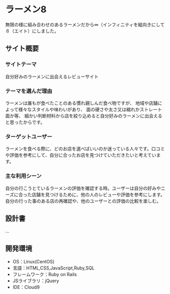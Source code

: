 # ラーメン8
無限の様に組み合わせのあるラーメンだから∞（インフィニティを縦向きにして８（エイト）にしました。

## サイト概要
### サイトテーマ
自分好みのラーメンに出会えるレビューサイト

### テーマを選んだ理由
ラーメンは誰もが食べたことのある慣れ親しんだ食べ物ですが、
地域や店舗によって様々なスタイルや味わいがあり、
面の硬さや太さ又は縮れかストレート面か等、
細かい判断材料から店を絞り込めると自分好みのラーメンに出会えると思ったからです。

### ターゲットユーザー
ラーメンを食べる際に、どのお店を選べばいいのか迷っている人々です。口コミや評価を参考にして、自分に合ったお店を見つけていただきたいと考えています。

### 主な利用シーン
自分の行こうとているラーメンの評価を確認する時。ユーザーは自分の好みやニーズに合った店舗を見つけるために、他の人のレビューや評価を参考にします。
自分の行った事のある店の再確認や、他のユーザーとの評価の比較を楽しむ。

## 設計書
...

## 開発環境
- OS：Linux(CentOS)
- 言語：HTML,CSS,JavaScript,Ruby,SQL
- フレームワーク：Ruby on Rails
- JSライブラリ：jQuery
- IDE：Cloud9